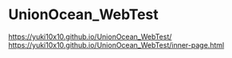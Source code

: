 # UnionOcean_WebTest
https://yuki10x10.github.io/UnionOcean_WebTest/
https://yuki10x10.github.io/UnionOcean_WebTest/inner-page.html
